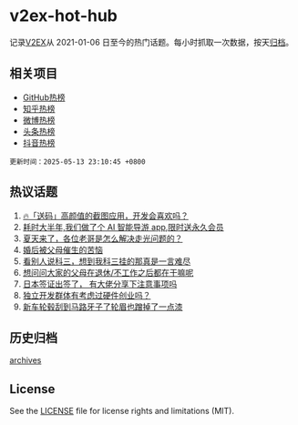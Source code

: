 # v2ex-hot-hub

 记录[V2EX](https://www.v2ex.com/)从 2021-01-06 日至今的热门话题。每小时抓取一次数据，按天[归档](archives)。
 
 ## 相关项目

- [GitHub热榜](https://github.com/lonnyzhang423/github-hot-hub)
- [知乎热榜](https://github.com/lonnyzhang423/zhihu-hot-hub)
- [微博热榜](https://github.com/lonnyzhang423/weibo-hot-hub)
- [头条热榜](https://github.com/lonnyzhang423/toutiao-hot-hub)
- [抖音热榜](https://github.com/lonnyzhang423/douyin-hot-hub)


 `更新时间：2025-05-13 23:10:45 +0800`

## 热议话题

1. [🔥「送码」高颜值的截图应用，开发会喜欢吗？](https://www.v2ex.com/t/1131356)
1. [耗时大半年,我们做了个 AI 智能导游 app,限时送永久会员](https://www.v2ex.com/t/1131474)
1. [夏天来了，各位老哥是怎么解决走光问题的？](https://www.v2ex.com/t/1131335)
1. [婚后被父母催生的苦恼](https://www.v2ex.com/t/1131425)
1. [看别人说科三，想到我科三挂的那真是一言难尽](https://www.v2ex.com/t/1131313)
1. [想问问大家的父母在退休/不工作之后都在干嘛呢](https://www.v2ex.com/t/1131367)
1. [日本签证出签了， 有大佬分享下注意事项吗](https://www.v2ex.com/t/1131418)
1. [独立开发群体有考虑过硬件创业吗？](https://www.v2ex.com/t/1131355)
1. [新车轮毂刮到马路牙子了轮眉也蹭掉了一点漆](https://www.v2ex.com/t/1131406)

## 历史归档

[archives](archives)

## License

See the [LICENSE](LICENSE) file for license rights and limitations (MIT).
